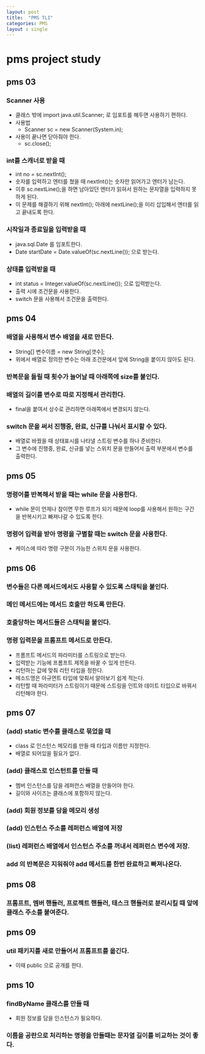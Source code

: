 ```yaml
---
layout: post
title:  "PMS TLI"
categories: PMS
layout : single
---
```


# pms project study

## pms 03

### Scanner 사용
- 클래스 밖에 import java.util.Scanner; 로 임포트를 해두면 사용하기 편하다.
- 사용법
    - Scanner sc = new Scanner(System.in);
- 사용이 끝나면 닫아줘야 한다.
    - sc.close();

### int를 스캐너로 받을 때
- int no = sc.nextInt();
- 숫자를 입력하고 엔터를 쳤을 때 nextInt()는 숫자만 읽어가고 엔터가 남는다.
- 이후 sc.nextLine();을 하면 남아있던 엔터가 읽혀서 원하는 문자열을 입력하지 못하게 된다.
- 이 문제를 해결하기 위해 nextInt(); 아래에 nextLine();을 미리 삽입해서 엔터를 읽고 끝내도록 한다.

### 시작일과 종료일을 입력받을 때
- java.sql.Date 를 임포트한다.
- Date startDate = Date.valueOf(sc.nextLine()); 으로 받는다.

### 상태를 입력받을 때
- int status = Integer.valueOf(sc.nextLine()); 으로 입력받는다.
- 출력 시에 조건문을 사용한다.
- switch 문을 사용해서 조건문을 출력한다.

## pms 04

### 배열을 사용해서 변수 배열을 새로 만든다.
- String[] 변수이름 = new String[갯수];
- 위에서 배열로 정의한 변수는 아래 조건문에서 앞에 String을 붙이지 않아도 된다.

### 반복문을 돌릴 때 횟수가 늘어날 때 아래쪽에 size를 붙인다.

### 배열의 길이를 변수로 따로 지정해서 관리한다.
- final을 붙여서 상수로 관리하면 아래쪽에서 변경되지 않는다.

### switch 문을 써서 진행중, 완료, 신규를 나눠서 표시할 수 있다.
- 배열로 바꿨을 때 상태표시를 나타낼 스트링 변수를 하나 준비한다.
- 그 변수에 진행중, 완료, 신규를 넣는 스위치 문을 만들어서 출력 부분에서 변수를 출력한다.

## pms 05

### 명령어를 반복해서 받을 때는 while 문을 사용한다.
- while 문이 언제나 참이면 무한 루프가 되기 때문에 loop를 사용해서 원하는 구간을 반복시키고 빠져나갈 수 있도록 한다.

### 명령어 입력을 받아 명령을 구별할 때는 switch 문을 사용한다.
- 케이스에 따라 명령 구분이 가능한 스위치 문을 사용한다.


## pms 06

### 변수들은 다른 메서드에서도 사용할 수 있도록 스태틱을 붙인다.

### 메인 메서드에는 메서드 호출만 하도록 만든다.

### 호출당하는 메서드들은 스태틱을 붙인다.

### 명령 입력문을 프롬프트 메서드로 만든다.
- 프롬프트 메서드의 파라미터를 스트링으로 받는다.
- 입력받는 기능에 프롬프트 제목을 바꿀 수 있게 만든다.
- 리턴하는 값에 맞춰 리턴 타입을 정한다.
- 메소드명은 아규먼트 타입에 맞춰서 알아보기 쉽게 적는다.
- 리턴할 때 파라미터가 스트링이기 때문에 스트링을 인트와 데이트 타입으로 바꿔서 리턴해야 한다.

## pms 07

### (add) static 변수를 클래스로 묶었을 때
- class 로 인스턴스 메모리를 만들 때 타입과 이름만 지정한다.
- 배열로 되어있을 필요가 없다.

### (add) 클래스로 인스턴트를 만들 때
- 멤버 인스턴스를 담을 레퍼런스 배열을 만들어야 한다.
- 길이와 사이즈는 클래스에 포함하지 않는다.

### (add) 회원 정보를 담을 메모리 생성

### (add) 인스턴스 주소를 레퍼런스 배열에 저장

### (list) 레퍼런스 배열에서 인스턴스 주소를 꺼내서 레퍼런스 변수에 저장.

### add 의 반복문은 지워줘야 add 메서드를 한번 완료하고 빠져나온다.

## pms 08

### 프롬프트, 멤버 핸들러, 프로젝트 핸들러, 태스크 핸들러로 분리시킬 때 앞에 클래스 주소를 붙여준다.

## pms 09

### util 패키지를 새로 만들어서 프롬프트를 옮긴다.
- 이때 public 으로 공개를 한다.

## pms 10

### findByName 클래스를 만들 때
- 회원 정보를 담을 인스턴스가 필요하다.

### 이름을 공란으로 처리하는 명령을 만들때는 문자열 길이를 비교하는 것이 좋다.





